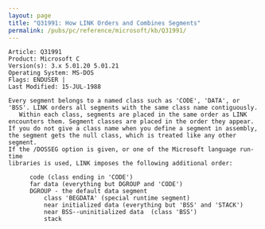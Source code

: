 ```yaml
---
layout: page
title: "Q31991: How LINK Orders and Combines Segments"
permalink: /pubs/pc/reference/microsoft/kb/Q31991/
---
```


	Article: Q31991
	Product: Microsoft C
	Version(s): 3.x 5.01.20 5.01.21
	Operating System: MS-DOS
	Flags: ENDUSER |
	Last Modified: 15-JUL-1988
	
	Every segment belongs to a named class such as 'CODE', 'DATA', or
	'BSS'. LINK orders all segments with the same class name contiguously.
	   Within each class, segments are placed in the same order as LINK
	encounters them. Segment classes are placed in the order they appear.
	If you do not give a class name when you define a segment in assembly,
	the segment gets the null class, which is treated like any other segment.
	If the /DOSSEG option is given, or one of the Microsoft language run-time
	libraries is used, LINK imposes the following additional order:
	
	      code (class ending in 'CODE')
	      far data (everything but DGROUP and 'CODE')
	      DGROUP - the default data segment
	          class 'BEGDATA' (special runtime segment)
	          near initialized data (everything but 'BSS' and 'STACK')
	          near BSS--uninitialized data  (class 'BSS')
	          stack
